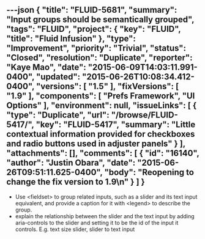 ---json
{
  "title": "FLUID-5681",
  "summary": "Input groups should be semantically grouped",
  "tags": "FLUID",
  "project": {
    "key": "FLUID",
    "title": "Fluid Infusion"
  },
  "type": "Improvement",
  "priority": "Trivial",
  "status": "Closed",
  "resolution": "Duplicate",
  "reporter": "Kaye Mao",
  "date": "2015-06-09T14:03:11.991-0400",
  "updated": "2015-06-26T10:08:34.412-0400",
  "versions": [
    "1.5"
  ],
  "fixVersions": [
    "1.9"
  ],
  "components": [
    "Prefs Framework",
    "UI Options"
  ],
  "environment": null,
  "issueLinks": [
    {
      "type": "Duplicate",
      "url": "/browse/FLUID-5417/",
      "key": "FLUID-5417",
      "summary": "Little contextual information provided for checkboxes and radio buttons used in adjuster panels"
    }
  ],
  "attachments": [],
  "comments": [
    {
      "id": "16140",
      "author": "Justin Obara",
      "date": "2015-06-26T09:51:11.625-0400",
      "body": "Reopening to change the fix version to 1.9\n"
    }
  ]
}
---
* Use \<fieldset> to group related inputs, such as a slider and its text input equivalent, and provide a caption for it with \<legend> to describe the group.
* explain the relationship between the slider and the text input by adding aria-controls to the slider and setting it to be the id of the input it controls. E.g. text size slider, slider to text input

        